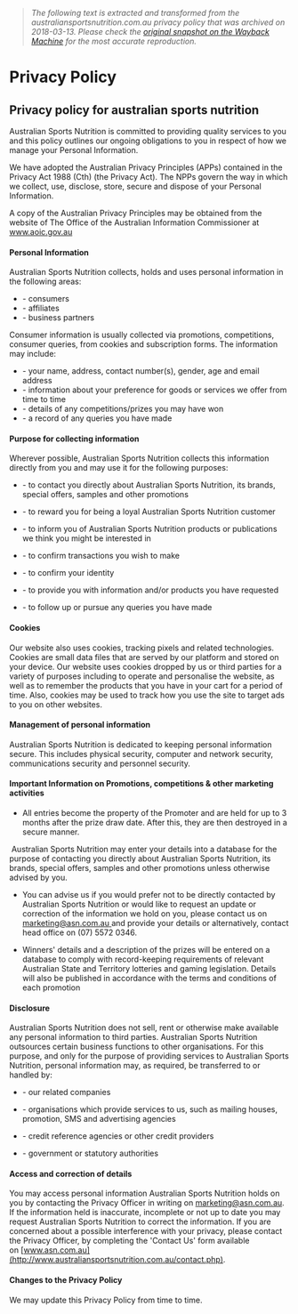 > *The following text is extracted and transformed from the australiansportsnutrition.com.au privacy policy that was archived on 2018-03-13. Please check the [original snapshot on the Wayback Machine](https://web.archive.org/web/20180313220301id_/https%3A//www.australiansportsnutrition.com.au/privacy) for the most accurate reproduction.*

# Privacy Policy

## Privacy policy for australian sports nutrition

Australian Sports Nutrition is committed to providing quality services to you and this policy outlines our ongoing obligations to you in respect of how we manage your Personal Information.

We have adopted the Australian Privacy Principles (APPs) contained in the Privacy Act 1988 (Cth) (the Privacy Act). The NPPs govern the way in which we collect, use, disclose, store, secure and dispose of your Personal Information.

A copy of the Australian Privacy Principles may be obtained from the website of The Office of the Australian Information Commissioner at www.aoic.gov.au

#### Personal Information

Australian Sports Nutrition collects, holds and uses personal information in the following areas:

  * \- consumers
  * \- affiliates
  * \- business partners



Consumer information is usually collected via promotions, competitions, consumer queries, from cookies and subscription forms. The information may include:

  * \- your name, address, contact number(s), gender, age and email address
  * \- information about your preference for goods or services we offer from time to time
  * \- details of any competitions/prizes you may have won
  * \- a record of any queries you have made



#### Purpose for collecting information

Wherever possible, Australian Sports Nutrition collects this information directly from you and may use it for the following purposes:

  * \- to contact you directly about Australian Sports Nutrition, its brands, special offers, samples and other promotions

  * \- to reward you for being a loyal Australian Sports Nutrition customer

  * \- to inform you of Australian Sports Nutrition products or publications we think you might be interested in

  * \- to confirm transactions you wish to make

  * \- to confirm your identity

  * \- to provide you with information and/or products you have requested

  * \- to follow up or pursue any queries you have made




#### Cookies

Our website also uses cookies, tracking pixels and related technologies. Cookies are small data files that are served by our platform and stored on your device. Our website uses cookies dropped by us or third parties for a variety of purposes including to operate and personalise the website, as well as to remember the products that you have in your cart for a period of time. Also, cookies may be used to track how you use the site to target ads to you on other websites.

#### Management of personal information

Australian Sports Nutrition is dedicated to keeping personal information secure. This includes physical security, computer and network security, communications security and personnel security.

#### Important Information on Promotions, competitions & other marketing activities

  * All entries become the property of the Promoter and are held for up to 3 months after the prize draw date. After this, they are then destroyed in a secure manner.




 Australian Sports Nutrition may enter your details into a database for the purpose of contacting you directly about Australian Sports Nutrition, its brands, special offers, samples and other promotions unless otherwise advised by you.

  * You can advise us if you would prefer not to be directly contacted by Australian Sports Nutrition or would like to request an update or correction of the information we hold on you, please contact us on [marketing@asn.com.au ](mailto:marketing@asn.com.au)and provide your details or alternatively, contact head office on (07) 5572 0346.



  * Winners' details and a description of the prizes will be entered on a database to comply with record-keeping requirements of relevant Australian State and Territory lotteries and gaming legislation. Details will also be published in accordance with the terms and conditions of each promotion




#### Disclosure

Australian Sports Nutrition does not sell, rent or otherwise make available any personal information to third parties. Australian Sports Nutrition outsources certain business functions to other organisations. For this purpose, and only for the purpose of providing services to Australian Sports Nutrition, personal information may, as required, be transferred to or handled by:

  * \- our related companies

  * \- organisations which provide services to us, such as mailing houses, promotion, SMS and advertising agencies

  * \- credit reference agencies or other credit providers

  * \- government or statutory authorities




#### Access and correction of details

You may access personal information Australian Sports Nutrition holds on you by contacting the Privacy Officer in writing on [marketing@asn.com.au](mailto:marketing@asn.com.au). If the information held is inaccurate, incomplete or not up to date you may request Australian Sports Nutrition to correct the information. If you are concerned about a possible interference with your privacy, please contact the Privacy Officer, by completing the 'Contact Us' form available on [www.asn.com.au](http://www.australiansportsnutrition.com.au/contact.php).

#### Changes to the Privacy Policy

We may update this Privacy Policy from time to time.
